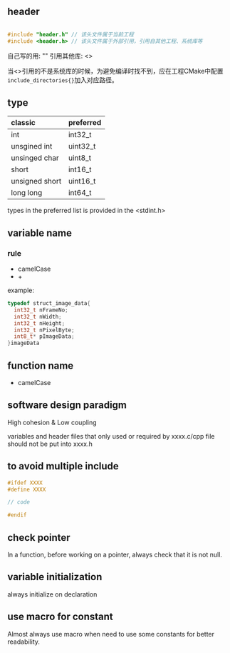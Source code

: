 
## header
```cpp

#include "header.h" // 该头文件属于当前工程
#include <header.h> // 该头文件属于外部引用，引用自其他工程、系统库等

```

自己写的用: ""
引用其他库: <>

当<>引用的不是系统库的时候，为避免编译时找不到，应在工程CMake中配置`include_directories{}`加入对应路径。

##  type

| classic        | preferred|
| :-------------- | :-------- |
| int            | int32_t  |
| unsgined int   | uint32_t |
| unsinged char  | uint8_t  |
| short          | int16_t  |
| unsigned short | uint16_t |
| long long      | int64_t  |

types in the preferred list is provided in the <stdint.h>

## variable name

### rule

- camelCase
- <type> + <name>

example:

```cpp
typedef struct_image_data{
  int32_t nFrameNo;
  int32_t nWidth;
  int32_t nHeight;
  int32_t nPixelByte;
  int8_t* pImageData;
}imageData
```

## function name

- camelCase

## software design paradigm

High cohesion & Low coupling 

variables and header files that only used or required by xxxx.c/cpp file should not be put into xxxx.h

## to avoid multiple include

```cpp
#ifdef XXXX
#define XXXX

// code

#endif

```
  
## check pointer
  
In a function, before working on a pointer, always check that it is not null.


## variable initialization

always initialize on declaration
  

## use macro for constant
  
Almost always use macro when need to use some constants for better readability.




